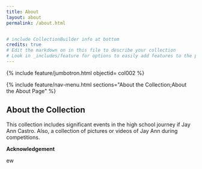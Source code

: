 ```yaml
---
title: About
layout: about
permalink: /about.html


# include CollectionBuilder info at bottom
credits: true
# Edit the markdown on in this file to describe your collection
# Look in _includes/feature for options to easily add features to the page
---
```


{% include feature/jumbotron.html objectid= col002 %}

{% include feature/nav-menu.html sections="About the Collection;About the About Page" %}


## About the Collection

This collection includes significant events in the high school journey if Jay Ann Castro. Also, a collection of pictures or videos of Jay Ann during competitions.


**Acknowledgement**

ew




